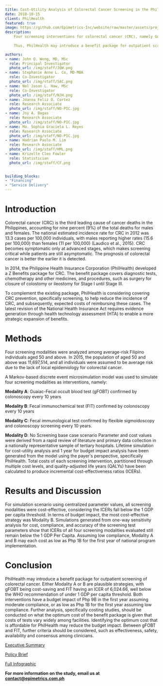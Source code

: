 ```yaml
---
title: Cost-Utility Analysis of Colorectal Cancer Screening in the Philippines
date: 2018-10-15
client: PhilHealth
featured: true
image: https://github.com/Epimetrics-Inc/website/raw/master/assets/projects/crc/1.png
description: 
    Four screening interventions for colorectal cancer (CRC), namely Guaiac-Fecal Occult Blood Test (FOBT), fecal immunochemical test (FIT), f​lexible sigmoidoscopy (FS)​, and colonoscopy​ were evaluated with a cost-utility analysis and budget impact analysis. Results revealed that all screening modalities were very cost-effective compared to no screening considering the incremental cost-effective ratios (ICERs) fall below the 1 GDP per capita threshold of the World Health Organization (WHO) guidelines. The cheapest interventions (gFOBT or FIT, followed by colonoscopy) have a budget impact of Php9B in the first year assuming moderate compliance but the budget can fall as low as Php1B for the first year assuming low compliance.
    
    Thus, PhilHealth may introduce a benefit package for outpatient screening of colorectal cancer covering either gFOBT or FIT, both followed by colonoscopy every 10 years. Further criteria should be considered, such as effectiveness, safety, availability and consensus among clinicians. Moreover, this recommendation must be accompanied by (1) the establishment of a standardized system and registry to have a better picture of local cancer incidence and prevalence, as well as (2) the inclusion of prescribed CRC Drugs in the Philippine National Formulary (PNF).

authors:
- name: John Q. Wong, MD, MSc
  role: Principal Investigator
  photo_url: /img/staff/JQW.png
- name: Stephanie Anne L. Co, MD-MBA
  role: Co-Investigator
  photo_url: /img/staff/SAC.png
- name: Nel Jason L. Haw, MSc
  role: Co-Investigator
  photo_url: /img/staff/NJH.png
- name: Joanna Feliz O. Cortez
  role: Research Associate
  photo_url: /img/staff/NO-PIC.jpg
- name: Joy A. Bagas
  role: Research Associate
  photo_url: /img/staff/NO-PIC.jpg
- name: Ma. Sophia Graciela L. Reyes
  role: Research Associate
  photo_url: /img/staff/NO-PIC.jpg
- name: Hadrian Paulo M. Lim
  role: Research Associate
  photo_url: /img/staff/HML.png
- name: Krizelle Cleo Fowler
  role: Statistician
  photo_url: /img/staff/CF.png
  

building_blocks:
- "Financing"
- "Service Delivery"
---
```


# Introduction

Colorectal cancer (CRC) is the third leading cause of cancer deaths in the Philippines, accounting for nine percent (9%) of the total deaths for males and females. The national estimated incidence rate for CRC in 2012 was 13.3 cases per 100,000 individuals, with males reporting higher rates (15.6 per 100,000) than females (11 per 100,000) (Laudico et al., 2015). CRC becomes symptomatic only at advanced stages, which makes screening critical while patients are still asymptomatic. The prognosis of colorectal cancer is better the earlier it is detected.

In 2014, the Philippine Health Insurance Corporation (PhilHealth) developed a Z Benefits package for CRC. The benefit package covers diagnostic tests, chemotherapy and other medicines, and procedures, such as surgery for closure of colostomy or ileostomy for Stage I until Stage III.

To complement the existing package, PhilHealth is considering covering CRC prevention, specifically screening, to help reduce the incidence of CRC, and subsequently, expected costs of reimbursing these cases. The latest revision of the National Health Insurance Act requires evidence generation through health technology assessment (HTA) to enable a more strategic expansion of benefits. 

# Methods

Four screening modalities were analyzed among average-risk Filipino individuals aged 50 and above. In 2015, the population of aged 50 and above was 11,697,514, and all individuals were assumed to be average risk due to the lack of local epidemiology for colorectal cancer.

A Markov-based discrete event microsimulation model was used to simulate four screening modalities as interventions, namely:

<strong>Modality A</strong>: Guaiac-Fecal occult blood test (gFOBT) confirmed by colonoscopy every 10 years

<strong>Modality B</strong>: Fecal immunochemical test (FIT) confirmed by colonoscopy every 10 years

<strong>Modality C</strong>: Fecal immunological test confirmed by flexible sigmoidoscopy and colonoscopy screening every 10 years.

<strong>Modality D</strong>: No Screening base case scenario
Parameter and cost values were derived from a rapid review of literature and primary data collection in a nationally representative sample of tertiary hospitals. Lifetime simulation for cost-utility analysis and 1 year for budget impact analysis have been generated from the model using the payer's perspective, specifically PhilHealth. Total costs of each screening intervention, partitioned through multiple cost levels, and quality-adjusted life years (QALYs) have been calculated to produce incremental cost-effectiveness ratios (ICERs).

# Results and Discussion

For simulation scenario using centralized parameter values, all screening modalities were cost-effective, considering the ICERs fall below the 1 GDP per capita threshold. In terms of budget impact, the most cost-effective strategy was Modality B. Simulations generated from one-way sensitivity analysis for cost, compliance, and accuracy of the screening test parameters show that ICERs of all four screening modalities evaluated still remain below the 1 GDP Per Capita. Assuming low compliance, Modality A and B may each cost as low as Php 1B for the first year of national program implementation.

# Conclusion

PhilHealth may introduce a benefit package for outpatient screening of colorectal cancer. Either Modality A or B are plausible strategies, with gFOBT being cost-saving and FIT having an ICER of 6,024.66, well below the WHO recommendation of under 1 GDP per capita threshold. Both interventions have a budget impact of Php 9B in the first year assuming moderate compliance, or as low as Php 1B for the first year assuming low compliance. Further analysis, specifically costing studies, should be conducted on what the optimum cost of the benefit package is given that costs of tests vary widely among facilities. Identifying the optimum cost that is affordable for PhilHealth may reduce the budget impact. Between gFOBT and FIT, further criteria should be considered, such as effectiveness, safety, availability and consensus among clinicians.

<a href="https://github.com/Epimetrics-Inc/website/raw/master/assets/projects\crc\EpiMetrcs_CUAofCRC_ExecSumm.pdf" target="_blank">Executive Summary</a>

<a href="https://github.com/Epimetrics-Inc/website/raw/master/assets/projects/crc/EpiMetrics_CUAofCRC_PolicyBrief.pdf" target="_blank">Policy Brief</a>

<a href="https://github.com/Epimetrics-Inc/website/raw/master/assets/projects\crc\EpiMetrics_CUAofCRC_Infographic.pdf" target="_blank">Full Infographic</a>

**For more information on the study, email us at [contact@epimetrics.com.ph](contact@epimetrics.com.ph)**